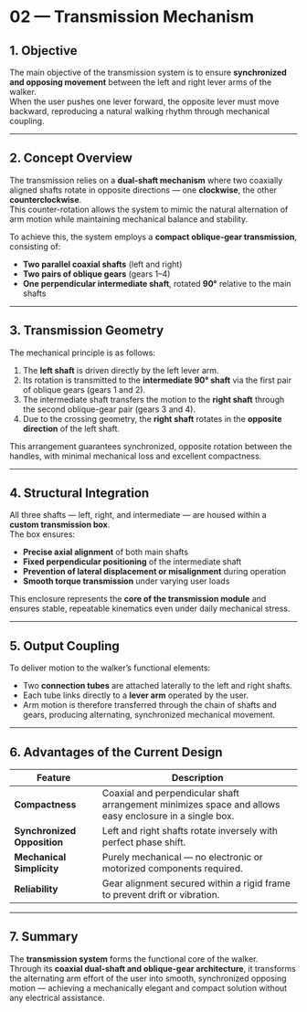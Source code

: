 # 02 — Transmission Mechanism

## 1. Objective

The main objective of the transmission system is to ensure **synchronized and opposing movement** between the left and right lever arms of the walker.  
When the user pushes one lever forward, the opposite lever must move backward, reproducing a natural walking rhythm through mechanical coupling.

---

## 2. Concept Overview

The transmission relies on a **dual-shaft mechanism** where two coaxially aligned shafts rotate in opposite directions — one **clockwise**, the other **counterclockwise**.  
This counter-rotation allows the system to mimic the natural alternation of arm motion while maintaining mechanical balance and stability.

To achieve this, the system employs a **compact oblique-gear transmission**, consisting of:

- **Two parallel coaxial shafts** (left and right)
- **Two pairs of oblique gears** (gears 1–4)
- **One perpendicular intermediate shaft**, rotated **90°** relative to the main shafts

---

## 3. Transmission Geometry

The mechanical principle is as follows:

1. The **left shaft** is driven directly by the left lever arm.  
2. Its rotation is transmitted to the **intermediate 90° shaft** via the first pair of oblique gears (gears 1 and 2).  
3. The intermediate shaft transfers the motion to the **right shaft** through the second oblique-gear pair (gears 3 and 4).  
4. Due to the crossing geometry, the **right shaft** rotates in the **opposite direction** of the left shaft.  

This arrangement guarantees synchronized, opposite rotation between the handles, with minimal mechanical loss and excellent compactness.

---

## 4. Structural Integration

All three shafts — left, right, and intermediate — are housed within a **custom transmission box**.  
The box ensures:

- **Precise axial alignment** of both main shafts  
- **Fixed perpendicular positioning** of the intermediate shaft  
- **Prevention of lateral displacement or misalignment** during operation  
- **Smooth torque transmission** under varying user loads  

This enclosure represents the **core of the transmission module** and ensures stable, repeatable kinematics even under daily mechanical stress.

---

## 5. Output Coupling

To deliver motion to the walker’s functional elements:

- Two **connection tubes** are attached laterally to the left and right shafts.
- Each tube links directly to a **lever arm** operated by the user.
- Arm motion is therefore transferred through the chain of shafts and gears, producing alternating, synchronized mechanical movement.

---

## 6. Advantages of the Current Design

| Feature | Description |
|----------|-------------|
| **Compactness** | Coaxial and perpendicular shaft arrangement minimizes space and allows easy enclosure in a single box. |
| **Synchronized Opposition** | Left and right shafts rotate inversely with perfect phase shift. |
| **Mechanical Simplicity** | Purely mechanical — no electronic or motorized components required. |
| **Reliability** | Gear alignment secured within a rigid frame to prevent drift or vibration. |

---

## 7. Summary

The **transmission system** forms the functional core of the walker.  
Through its **coaxial dual-shaft and oblique-gear architecture**, it transforms the alternating arm effort of the user into smooth, synchronized opposing motion — achieving a mechanically elegant and compact solution without any electrical assistance.


